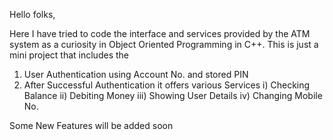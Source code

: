 Hello folks,

  Here I have tried to code the interface and services provided by the ATM system as a 
  curiosity in Object Oriented Programming in C++.
  This is just a mini project that includes the 
  1) User Authentication using Account No. and stored PIN
  2) After Successful Authentication it offers various Services 
      i) Checking Balance
      ii) Debiting Money
      iii) Showing User Details
      iv) Changing Mobile No.

   Some New Features will be added soon
